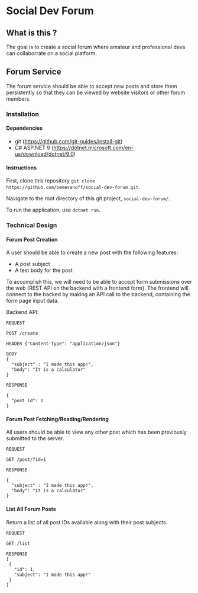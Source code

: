 # Social Dev Forum

## What is this ?

The goal is to create a social forum where amateur and professional devs can collaborrate on a social platform.

## Forum Service

The forum service should be able to accept new posts and store them persistently so that they can be viewed by website visitors or other forum members.

### Installation

#### Dependencies

* git (https://github.com/git-guides/install-git)
* C# ASP.NET 9 (https://dotnet.microsoft.com/en-us/download/dotnet/9.0)

#### Instructions

First, clone this repository `git clone https://github.com/benevanoff/social-dev-forum.git`.

Navigate to the root directory of this git project, `social-dev-forum/`.

To run the application, use `dotnet run`.

### Technical Design

#### Forum Post Creation

A user should be able to create a new post with the following features:

* A post subject
* A test body for the post

To accomplish this, we will need to be able to accept form submissions over the web (REST API on the backend with a frontend form). The frontend will connect to the backed by making an API call to the backend, containing the form page input data.

Backend API:

```
REQUEST

POST /create

HEADER {"Content-Type": "application/json"}

BODY
{
  "subject" : "I made this app!",
  "body": "It is a calculator"
}

RESPONSE

{
  "post_id": 1
}

```

#### Forum Post Fetching/Reading/Rendering

All users should be able to view any other post which has been previously submitted to the server.

```
REQUEST

GET /post/?id=1

RESPONSE

{
  "subject" : "I made this app!",
  "body": "It is a calculator"
}
```

#### List All Forum Posts

Return a list of all post IDs available along with their post subjects.

```
REQUEST

GET /list

RESPONSE
[
 {
   "id": 1,
   "subject": "I made this app!"
 }
]
```
